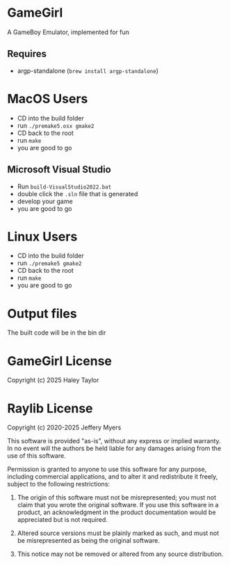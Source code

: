 # GameGirl

A GameBoy Emulator, implemented for fun

## Requires

* argp-standalone (`brew install argp-standalone`)



# MacOS Users
* CD into the build folder
* run `./premake5.osx gmake2`
* CD back to the root
* run `make`
* you are good to go

## Microsoft Visual Studio
* Run `build-VisualStudio2022.bat`
* double click the `.sln` file that is generated
* develop your game
* you are good to go

# Linux Users
* CD into the build folder
* run `./premake5 gmake2`
* CD back to the root
* run `make`
* you are good to go


# Output files
The built code will be in the bin dir

# GameGirl License
Copyright (c) 2025 Haley Taylor

# Raylib License
Copyright (c) 2020-2025 Jeffery Myers

This software is provided "as-is", without any express or implied warranty. In no event
will the authors be held liable for any damages arising from the use of this software.

Permission is granted to anyone to use this software for any purpose, including commercial
applications, and to alter it and redistribute it freely, subject to the following restrictions:

  1. The origin of this software must not be misrepresented; you must not claim that you
  wrote the original software. If you use this software in a product, an acknowledgment
  in the product documentation would be appreciated but is not required.

  2. Altered source versions must be plainly marked as such, and must not be misrepresented
  as being the original software.

  3. This notice may not be removed or altered from any source distribution.
